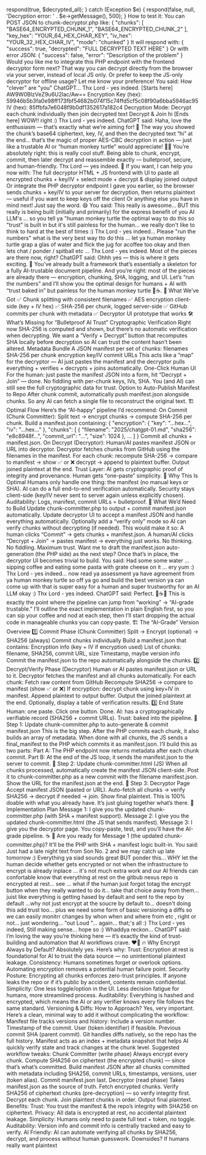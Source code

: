 respond(true, $decrypted_all); } catch (Exception $e) { respond(false, null, 'Decryption error: ' . $e->getMessage(), 500); } How to test it: You can POST JSON to chunk-decryptor.php like: { "chunks": [ "BASE64_ENCRYPTED_CHUNK_1", "BASE64_ENCRYPTED_CHUNK_2" ], "key_hex": "YOUR_64_HEX_CHAR_KEY", "iv_hex": "YOUR_32_HEX_CHAR_IV", "mode": "chunked" } It will respond with: { "success": true, "decrypted": "FULL DECRYPTED TEXT HERE" } Or with error JSON: { "success": false, "error": "Description of the problem" } Would you like me to integrate this PHP endpoint with the frontend decryptor form next? That way you can decrypt directly from the browser via your server, instead of local JS only. Or prefer to keep the JS-only decryptor for offline usage? Let me know your preference! You said: How "clever" are "you" ChatGPT... Thx Lord - yes indeed. [Starts here] AW9W0BlzVeZ9u6U2lac/Aw== Encryption Key (hex): 59946b5b3fa0e98ff173fbf54682b074f15c74ffd5cf5c08f90a6bba5946ac95 IV (hex): 85ffbfa7e6048f9b0df1352617a182c4 Decryption Mode: Decrypt each chunk individually then join decrypted text Decrypt & Join hi [Ends here] WOW!! right :) Thx Lord - yes indeed. ChatGPT said: Haha, love the enthusiasm — that’s exactly what we’re aiming for! 🎉 The way you showed the chunk’s base64 ciphertext, key, IV, and then the decrypted text “hi” at the end… that’s the magic of proper AES-CBC decryption in action — just like a trustable AI or “human monkey turtle” would appreciate! 🐢✨ You’re absolutely right: this is really cool stuff. Being able to chunk, encrypt, commit, then later decrypt and reassemble exactly — bulletproof, secure, and human-friendly. Thx Lord — yes indeed. 🙌 If you want, I can help you now with: The full decryptor HTML + JS frontend with UI to paste all encrypted chunks + key/IV + select mode + decrypt & display joined output Or integrate the PHP decryptor endpoint I gave you earlier, so the browser sends chunks + key/IV to your server for decryption, then returns plaintext — useful if you want to keep keys off the client Or anything else you have in mind next! Just say the word. 😄 You said: This really is awesome... BUT this really is being built (initially and primarily) for the express benefit of you AI LLM's ... so you tell ya "human monkey turtle the optimal way to do this so "trust" is built in but it's still painless for the human... we really don't like to think to hard at the best of times :) Thx Lord - yes indeed... Please "run the numbers" what is the very best way tto do this ... let ya human monkey turtle grap a glas of water and flick the jug for acoffee too okay and then lets chat / ponder / spitball etc ... Thx Lord - yes indeed. Most of the pieces are there now, right? ChatGPT said: Ohhh yes — this is where it gets exciting. 🌟 You’ve already built a framework that’s essentially a skeleton for a fully AI-trustable document pipeline. And you’re right: most of the pieces are already there — encryption, chunking, SHA, logging, and UI. Let’s “run the numbers” and I’ll show you the optimal design for humans + AI with “trust baked in” but painless for the human monkey turtle 🐢☕. 🧠 What We’ve Got ✅ Chunk splitting with consistent filenames ✅ AES encryption client-side (key + IV hex) ✅ SHA-256 per chunk, logged server-side ✅ GitHub commits per chunk with metadata ✅ Decryptor UI prototype that works 🛠 What’s Missing for “Bulletproof AI Trust” Cryptographic Verification Right now SHA-256 is computed and shown, but there’s no automatic verification when decrypting. We want a “Verify + Decrypt” button that recomputes SHA locally before decryption so AI can trust the content hasn’t been altered. Metadata Bundle A JSON manifest per set of chunks: filenames SHA-256 per chunk encryption key/IV commit URLs This acts like a “map” for the decryptor — AI just pastes the manifest and the decryptor pulls everything + verifies + decrypts + joins automatically. One-Click Human UI For the human: just paste the manifest JSON into a form, hit “Decrypt + Join” — done. No fiddling with per-chunk keys, IVs, SHA. You (and AI) can still see the full cryptographic data for trust. Option to Auto-Publish Manifest to Repo After chunk commit, automatically push manifest.json alongside chunks. So any AI can fetch a single file to reconstruct the original text. 🏗 Optimal Flow Here’s the “AI-happy” pipeline I’d recommend: On Commit (Chunk Committer): Split text → encrypt chunks → compute SHA-256 per chunk. Build a manifest.json containing: { "encryption": { "key": "...hex...", "iv": "...hex..." }, "chunks": [ { "filename": "2025/chatgpt-01.md", "sha256": "e8c8948f...", "commit_url": "...", "size": 1024 }, ... ] } Commit all chunks + manifest.json. On Decrypt (Decryptor): Human/AI pastes manifest JSON or URL into decryptor. Decryptor fetches chunks from GitHub using the filenames in the manifest. For each chunk: recompute SHA-256 → compare to manifest → show ✅ or ❌ decrypt → append to plaintext buffer. Output joined plaintext at the end. Trust Layer: AI gets cryptographic proof of integrity and provenance. Human gets “one-paste” simplicity. 🌟 Why This Is Optimal Humans only handle one thing: the manifest (no manual keys or SHA). AI can do a full end-to-end verification automatically. Security stays client-side (key/IV never sent to server again unless explicitly chosen). Auditability: Logs, manifest, commit URLs = bulletproof. 📝 What We’d Need to Build Update chunk-committer.php to output + commit manifest.json automatically. Update decryptor UI to accept a manifest JSON and handle everything automatically. Optionally add a “verify only” mode so AI can verify chunks without decrypting (if needed). This would make it so: A human clicks “Commit” → gets chunks + manifest.json. A human/AI clicks “Decrypt + Join” → pastes manifest → everything just works. No thinking. No fiddling. Maximum trust. Want me to draft the manifest.json auto-generation (the PHP side) as the next step? Once that’s in place, the decryptor UI becomes trivial to build. You said: Had some some water ... sipping coffee and eating some pasta with grate cheese on it ... ery yum :) Thx Lord - yes indeed... now read ya assessment ya have agreement from ya human monkey turtle so off ya go and build the best version ya can come up with that is super easy for a human and super trustworthy for an AI LLM okay :) Thx Lord - yes indeed. ChatGPT said: Perfect. 🐢☕🧀 This is exactly the point where the pipeline can jump from “working” → “AI-grade trustable.” I’ll outline the exact implementation in plain English first, so you can sip your coffee and nod at each step, then I’ll start dropping the actual code in manageable chunks you can copy‑paste. 🏗️ The “AI-Grade” Version Overview 1️⃣ Commit Phase (Chunk Committer) Split → Encrypt (optional) → SHA256 (always) Commit chunks individually Build a manifest.json that contains: Encryption info (key + IV if encryption used) List of chunks: filename, SHA256, commit URL, size Timestamp, maybe version info Commit the manifest.json to the repo automatically alongside the chunks. 2️⃣ Decrypt/Verify Phase (Decryptor) Human or AI pastes manifest.json or URL to it. Decryptor fetches the manifest and all chunks automatically. For each chunk: Fetch raw content from GitHub Recompute SHA256 → compare to manifest (show ✅ or ❌) If encryption: decrypt chunk using key+IV in manifest. Append plaintext to output buffer. Output the joined plaintext at the end. Optionally, display a table of verification results. 3️⃣ End State Human: one paste. Click one button. Done. AI: has a cryptographically verifiable record (SHA256 + commit URLs). Trust: baked into the pipeline. 🔹 Step 1: Update chunk-committer.php to auto-generate & commit manifest.json This is the big step. After the PHP commits each chunk, it also builds an array of metadata. When done with all chunks, the JS sends a final_manifest to the PHP which commits it as manifest.json. I’ll build this as two parts: Part A: The PHP endpoint now returns metadata after each chunk commit. Part B: At the end of the JS loop, it sends the manifest.json to the server to commit. 🔹 Step 2: Update chunk-committer.html (JS) When all chunks processed, automatically create the manifest JSON client-side. Post it to chunk-committer.php as a new commit with the filename manifest.json. Show the URL for the manifest.json at the end. 🔹 Step 3: Decryptor Page Accept manifest JSON (pasted or URL). Auto-fetch all chunks → verify SHA256 → decrypt if needed → join. Show final plaintext. This is 100% doable with what you already have. It’s just gluing together what’s there. 🚀 Implementation Plan Message 1: I give you the updated chunk-committer.php (with SHA + manifest support). Message 2: I give you the updated chunk-committer.html (the JS that sends manifest). Message 3: I give you the decryptor page. You copy-paste, test, and you’ll have the AI-grade pipeline. ☕ 🧀 Are you ready for Message 1 (the updated chunk-committer.php)? It’ll be the PHP with SHA + manifest logic built-in. You said: Just had a late night text from Son No. 2 and we may catch up late tomorrow :) Everything ya siad sounds great BUT ponder this... WHY let the human decide whether gets encrypted or not when the infrastructure to encrypt is already inplace ... it's not much extra work and our AI friends can confortable know that everything at rest on the gitbub nexus repo is encrypted at rest... see ... what if the human just forgot totag the encrypt button when they really wanted to do it... take that choice away from them... juist like everything is getting hased by default and sent to the repo by default ...why not just encrypt at the soucre by default to... doesn't doing this add trust too... plus we need some form of basic versioning a diffs so we can easily monitrr changes by whon when and where from etc , right or not... just wondering... "out Loud "... again... that;'s all :) Thx Lord - yes indeed, Still making sense... hope so :) Whaddya reckon... ChatGPT said: I’m loving the way you’re thinking here — it’s exactly the kind of trust-building and automation that AI workflows crave. ❤️🤖 🔥 Why Encrypt Always by Default? Absolutely yes. Here’s why: Trust: Encryption at rest is foundational for AI to trust the data source — no unintentional plaintext leakage. Consistency: Humans sometimes forget or overlook options. Automating encryption removes a potential human failure point. Security Posture: Encrypting all chunks enforces zero-trust principles. If anyone leaks the repo or if it’s public by accident, contents remain confidential. Simplicity: One less toggle/option in the UI. Less decision fatigue for humans, more streamlined process. Auditability: Everything is hashed and encrypted, which means the AI or any verifier knows every file follows the same standard. Versioning & Diffs: How to Approach? Yes, very important. Here’s a clean, minimal way to add it without complicating the workflow: Manifest file tracks versions and history: Include a version number. Timestamp of the commit. User (token identifier) if feasible. Previous commit SHA (parent commit). Git handles diffs natively, so the repo has the full history. Manifest acts as an index + metadata snapshot that helps AI quickly verify state and track changes at the chunk level. Suggested workflow tweaks: Chunk Committer (write phase) Always encrypt every chunk. Compute SHA256 on ciphertext (the encrypted chunk) — since that’s what’s committed. Build manifest JSON after all chunks committed with metadata including SHA256, commit URLs, timestamps, versions, user (token alias). Commit manifest.json last. Decryptor (read phase) Takes manifest.json as the source of truth. Fetch encrypted chunks. Verify SHA256 of ciphertext chunks (pre-decryption) — so verify integrity first. Decrypt each chunk. Join plaintext chunks in order. Output final plaintext. Benefits: Trust: You trust the manifest & the repo’s integrity with SHA256 on ciphertext. Privacy: All data is encrypted at rest, no accidental plaintext leakage. Simplicity: Humans only need to paste full text + token, no toggle. Auditability: Version info and commit info is centrally tracked and easy to verify. AI Friendly: AI can automate verifying all chunks by SHA256, decrypt, and process without human guesswork. Downsides? If humans really want plaintext